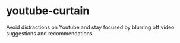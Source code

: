 # youtube-curtain
Avoid distractions on Youtube and stay focused by blurring off video suggestions and recommendations.
